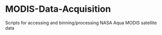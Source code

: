 # MODIS-Data-Acquisition
Scripts for accessing and binning/processing NASA Aqua MODIS satellite data
